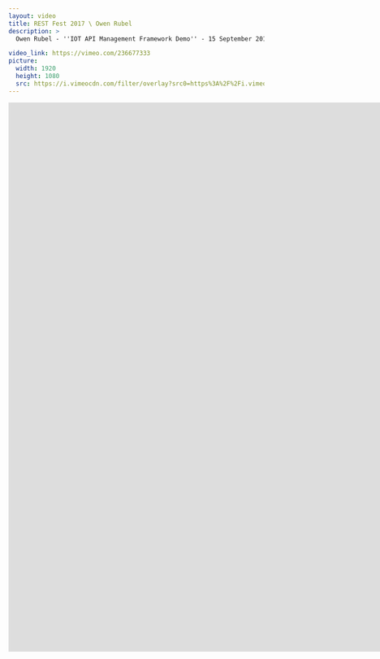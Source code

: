 ```yaml
---
layout: video
title: REST Fest 2017 \ Owen Rubel
description: >
  Owen Rubel - ''IOT API Management Framework Demo'' - 15 September 2017

video_link: https://vimeo.com/236677333
picture:
  width: 1920
  height: 1080
  src: https://i.vimeocdn.com/filter/overlay?src0=https%3A%2F%2Fi.vimeocdn.com%2Fvideo%2F659925856_1920x1080.jpg&src1=http%3A%2F%2Ff.vimeocdn.com%2Fp%2Fimages%2Fcrawler_play.png
---
```

<iframe src="https://player.vimeo.com/video/236677333?title=0&byline=0&portrait=0&badge=0&autopause=0&player_id=0" width="1920" height="1080" frameborder="0" title="REST Fest 2017 \ Owen Rubel" webkitallowfullscreen mozallowfullscreen allowfullscreen></iframe>